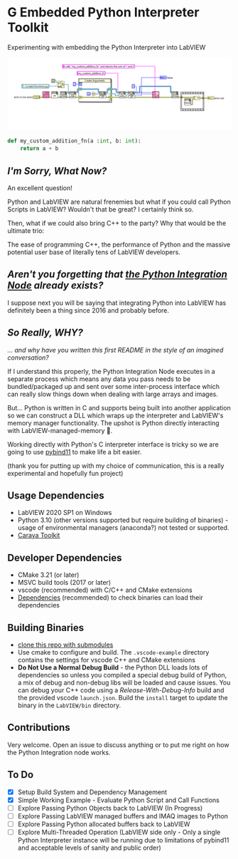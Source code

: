 # G Embedded Python Interpreter Toolkit

Experimenting with embedding the Python Interpreter into LabVIEW

![Block Diagram - LabVIEW code for calling a function from a Python Script](LabVIEW/img/call_function_test.png?raw=true)

```python
def my_custom_addition_fn(a :int, b: int):
    return a + b

```

## _I'm Sorry, What Now?_
An excellent question!

Python and LabVIEW are natural frenemies but what if you could call Python Scripts in LabVIEW? Wouldn't that be great? I certainly think so.

Then, what if we could also bring C++ to the party? Why that would be the ultimate trio:

The ease of programming C++, the performance of Python and the massive potential user base of literally tens of LabVIEW developers.

## _Aren't you forgetting that [the Python Integration Node](https://www.ni.com/docs/en-US/bundle/labview/page/glang/python_node.html) already exists?_
I suppose next you will be saying that integrating Python into LabVIEW has definitely been a thing since 2016 and probably before.

## _So Really, WHY?_
_... and why have you written this first README in the style of an imagined conversation?_

If I understand this properly, the Python Integration Node executes in a separate process which means any data you pass needs to be bundled/packaged up and sent over some inter-process interface which can really slow things down when dealing with large arrays and images.

But... Python is written in C and supports being built into another application so we can construct a DLL which wraps up the interpreter and LabVIEW's memory manager functionality. The upshot is Python directly interacting with LabVIEW-managed-memory 👏.

Working directly with Python's C interpreter interface is tricky so we are going to use [pybind11](https://github.com/pybind/pybind11) to make life a bit easier.

(thank you for putting up with my choice of communication, this is a really experimental and hopefully fun project)

## Usage Dependencies
* LabVIEW 2020 SP1 on Windows
* Python 3.10 (other versions supported but require building of binaries) - usage of environmental managers (anaconda?) not tested or supported.
* [Caraya Toolkit](https://github.com/JKISoftware/Caraya)

## Developer Dependencies
* CMake 3.21 (or later)
* MSVC build tools (2017 or later)
* vscode (recommended) with C/C++ and CMake extensions
* [Dependencies](https://github.com/lucasg/Dependencies) (recommended) to check binaries can load their dependencies

## Building Binaries
* [clone this repo with submodules](https://stackoverflow.com/a/4438292/5609762)
* Use cmake to configure and build. The `.vscode-example` directory contains the settings for vscode C++ and CMake extensions
* **Do Not Use a Normal Debug Build** - the Python DLL loads lots of dependencies so unless you compiled a special debug build of Python, a mix of debug and non-debug libs will be loaded and cause issues. You can debug your C++ code using a _Release-With-Debug-Info_ build and the provided vscode `launch.json`. Build the `install` target to update the binary in the `LabVIEW/bin` directory.

## Contributions
Very welcome. Open an issue to discuss anything or to put me right on how the Python Integration node works.

## To Do
- [x] Setup Build System and Dependency Management
- [x] Simple Working Example - Evaluate Python Script and Call Functions
- [ ] Explore Passing Python Objects back to LabVIEW (In Progress)
- [ ] Explore Passing LabVIEW managed buffers and IMAQ images to Python
- [ ] Explore Passing Python allocated buffers back to LabVIEW
- [ ] Explore Multi-Threaded Operation (LabVIEW side only - Only a single Python Interpreter instance will be running due to limitations of pybind11 and acceptable levels of sanity and public order)
